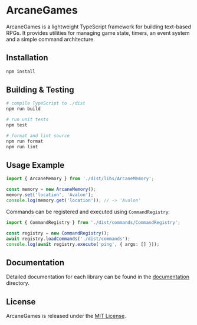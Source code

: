# ArcaneGames

ArcaneGames is a lightweight TypeScript framework for building text-based RPGs.
It provides utilities for managing game state, timers, an event system and a
simple command architecture.

## Installation

```bash
npm install
```

## Building & Testing

```bash
# compile TypeScript to ./dist
npm run build

# run unit tests
npm test

# format and lint source
npm run format
npm run lint
```

## Usage Example

```ts
import { ArcaneMemory } from './dist/libs/ArcaneMemory';

const memory = new ArcaneMemory();
memory.set('location', 'Avalon');
console.log(memory.get('location')); // -> 'Avalon'
```

Commands can be registered and executed using `CommandRegistry`:

```ts
import { CommandRegistry } from './dist/commands/CommandRegistry';

const registry = new CommandRegistry();
await registry.loadCommands('./dist/commands');
console.log(await registry.execute('ping', { args: [] }));
```

## Documentation

Detailed documentation for each library can be found in the
[documentation](documentation) directory.

## License

ArcaneGames is released under the [MIT License](LICENSE).
